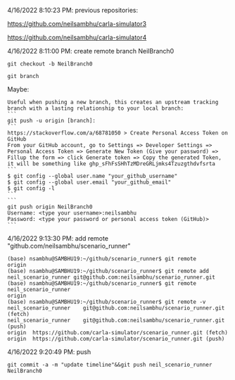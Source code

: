 4/16/2022 8:10:23 PM: previous repositories:

https://github.com/neilsambhu/carla-simulator3

https://github.com/neilsambhu/carla-simulator4

4/16/2022 8:11:00 PM: create remote branch NeilBranch0
```
git checkout -b NeilBranch0
```
```
git branch
```
Maybe:

	Useful when pushing a new branch, this creates an upstream tracking branch with a lasting relationship to your local branch:
	```
	git push -u origin [branch]: 
	```
	https://stackoverflow.com/a/68781050 > Create Personal Access Token on GitHub
	From your GitHub account, go to Settings => Developer Settings => Personal Access Token => Generate New Token (Give your password) => Fillup the form => click Generate token => Copy the generated Token, it will be something like ghp_sFhFsSHhTzMDreGRLjmks4Tzuzgthdvfsrta
	```
	$ git config --global user.name "your_github_username"
	$ git config --global user.email "your_github_email"
	$ git config -l
	```
	```
	git push origin NeilBranch0
	Username: <type your username>:neilsambhu
	Password: <type your password or personal access token (GitHub)>
	```
4/16/2022 9:13:30 PM: add remote "github.com/neilsambhu/scenario_runner"
```
(base) nsambhu@SAMBHU19:~/github/scenario_runner$ git remote
origin
(base) nsambhu@SAMBHU19:~/github/scenario_runner$ git remote add neil_scenario_runner git@github.com:neilsambhu/scenario_runner.git
(base) nsambhu@SAMBHU19:~/github/scenario_runner$ git remote
neil_scenario_runner
origin
(base) nsambhu@SAMBHU19:~/github/scenario_runner$ git remote -v
neil_scenario_runner	git@github.com:neilsambhu/scenario_runner.git (fetch)
neil_scenario_runner	git@github.com:neilsambhu/scenario_runner.git (push)
origin	https://github.com/carla-simulator/scenario_runner.git (fetch)
origin	https://github.com/carla-simulator/scenario_runner.git (push)
```
4/16/2022 9:20:49 PM: push
```
git commit -a -m "update timeline"&&git push neil_scenario_runner NeilBranch0 
```